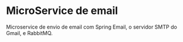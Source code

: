 # MicroService de email
Microservice de envio de email com Spring Email, o servidor SMTP do Gmail, e RabbitMQ.
